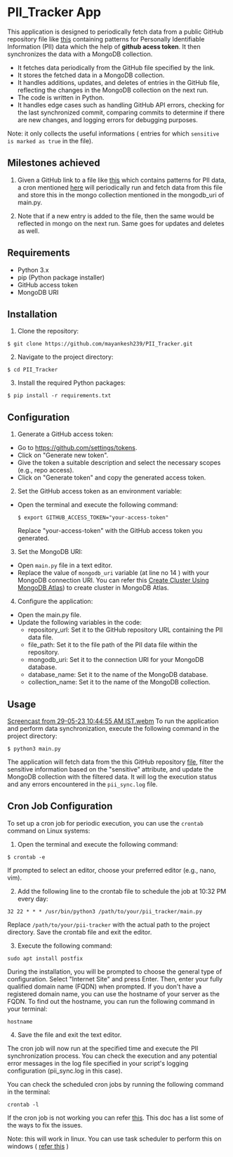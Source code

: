 # PII_Tracker App

This application is designed to periodically fetch data from a public GitHub repository file like [this](https://github.com/mayankesh239/main/blob/master/general.json) containing patterns for Personally Identifiable Information (PII) data which the help of __github acess token__. It then synchronizes the data with a MongoDB collection.

- It fetches data periodically from the GitHub file specified by the link.
- It stores the fetched data in a MongoDB collection.
- It handles additions, updates, and deletes of entries in the GitHub file, reflecting the changes in the MongoDB collection on the next run.
- The code is written in Python.
- It handles edge cases such as handling GitHub API errors, checking for the last synchronized commit, comparing commits to determine if there are new changes, and logging errors for debugging purposes.


Note: it only collects the useful informations ( entries for which `sensitive is marked as true` in the file).

## Milestones achieved

1. Given a GitHub link to a file like [this](https://github.com/mayankesh239/main/blob/master/general.json) which contains patterns for PII data, a cron mentioned [here](https://github.com/mayankesh239/PII_Tracker/blob/master/README.md#cron-job-configuration) will periodically run and fetch data from this file and store this in the mongo collection mentioned in the mongodb_uri of main.py.

2. Note that if a new entry is added to the file, then the same would be reflected in mongo on the next run. Same goes for updates and deletes as well.

## Requirements

- Python 3.x
- pip (Python package installer)
- GitHub access token
- MongoDB URI

## Installation

1. Clone the repository:
  ```
  $ git clone https://github.com/mayankesh239/PII_Tracker.git 
  ```

2. Navigate to the project directory:
  ```
  $ cd PII_Tracker
  ```

3. Install the required Python packages:
  ```
  $ pip install -r requirements.txt
  ```

## Configuration

1. Generate a GitHub access token:
- Go to https://github.com/settings/tokens.
- Click on "Generate new token".
- Give the token a suitable description and select the necessary scopes (e.g., repo access).
- Click on "Generate token" and copy the generated access token.

2. Set the GitHub access token as an environment variable:
- Open the terminal and execute the following command:
  ```
  $ export GITHUB_ACCESS_TOKEN="your-access-token"
  ```
  Replace "your-access-token" with the GitHub access token you generated.
  
3. Set the MongoDB URI:
- Open `main.py` file in a text editor.
- Replace the value of `mongodb_uri` variable (at line no 14 ) with your MongoDB connection URI.
 You can refer this [Create Cluster Using MongoDB Atlas](https://docs.google.com/document/d/1CviQ3No4yMwsjREFgg24yV1wBf2knBMoHgV8EOj17kE/edit?usp=sharing)) to create cluster in MongoDB Atlas.
  
4. Configure the application:
- Open the main.py file.
- Update the following variables in the code:
    * repository_url: Set it to the GitHub repository URL containing the PII data file.
    * file_path: Set it to the file path of the PII data file within the repository.
    * mongodb_uri: Set it to the connection URI for your MongoDB database.
    * database_name: Set it to the name of the MongoDB database.
    * collection_name: Set it to the name of the MongoDB collection.

## Usage
[Screencast from 29-05-23 10:44:55 AM IST.webm](https://github.com/mayankesh239/PII_Tracker/assets/77605686/520a1fc2-5aa0-41cc-be87-b523a0c8a7f9)
To run the application and perform data synchronization, execute the following command in the project directory:

  ```
  $ python3 main.py
  ```

The application will fetch data from the this GitHub repository [file](https://github.com/mayankesh239/main/blob/master/general.json), filter the sensitive information based on the "sensitive" attribute, and update the MongoDB collection with the filtered data. It will log the execution status and any errors encountered in the `pii_sync.log` file.

## Cron Job Configuration

To set up a cron job for periodic execution, you can use the `crontab` command on Linux systems:

1. Open the terminal and execute the following command:
  ```
  $ crontab -e
  ```
  If prompted to select an editor, choose your preferred editor (e.g., nano, vim).
  
2. Add the following line to the crontab file to schedule the job at 10:32 PM every day:
  ```
  32 22 * * * /usr/bin/python3 /path/to/your/pii_tracker/main.py 
  ```
Replace `/path/to/your/pii-tracker` with the actual path to the project directory. Save the crontab file and exit the editor.

3. Execute the following command:
  ```
  sudo apt install postfix
  ```
 During the installation, you will be prompted to choose the general type of configuration. Select "Internet Site" and press Enter. Then, enter your fully qualified domain name (FQDN) when prompted. If you don't have a registered domain name, you can use the hostname of your server as the FQDN. To find out the hostname, you can run the following command in your terminal:

  ```
  hostname
  ```

4. Save the file and exit the text editor.

The cron job will now run at the specified time and execute the PII synchronization process.  You can check the execution and any potential error messages in the log file specified in your script's logging configuration (pii_sync.log in this case).

You can check the scheduled cron jobs by running the following command in the terminal:
  ```
  crontab -l
  ```

If the cron job is not working you can refer [this](https://docs.google.com/document/d/1_BUI6k9hF7IWwPvSHw9Kq0CMRf0g5QMpY1luzwC6iV4/edit). This doc has a list some of the ways to fix the issues.

Note: this will work in linux. You can use task scheduler to perform this on windows ( [refer this](https://docs.google.com/document/d/1pPUWmuMvIDrEsyn7dUwCYvBZW6IP2PPn3iKtRDLvExw/edit?usp=sharing) ) 

